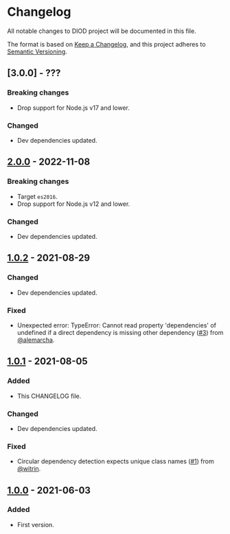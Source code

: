 # Changelog

All notable changes to DIOD project will be documented in this file.

The format is based on [Keep a Changelog](https://keepachangelog.com/en/1.0.0/),
and this project adheres to [Semantic Versioning](https://semver.org/spec/v2.0.0.html).

## [3.0.0] - ???

### Breaking changes

- Drop support for Node.js v17 and lower.

### Changed

- Dev dependencies updated.

## [2.0.0] - 2022-11-08

### Breaking changes

- Target `es2016`.
- Drop support for Node.js v12 and lower.

### Changed

- Dev dependencies updated.

## [1.0.2] - 2021-08-29

### Changed

- Dev dependencies updated.

### Fixed

- Unexpected error: TypeError: Cannot read property 'dependencies' of undefined if a direct dependency is missing other dependency ([#3](https://github.com/artberri/diod/issues/3)) from [@alemarcha](https://github.com/alemarcha).

## [1.0.1] - 2021-08-05

### Added

- This CHANGELOG file.

### Changed

- Dev dependencies updated.

### Fixed

- Circular dependency detection expects unique class names ([#1](https://github.com/artberri/diod/issues/1)) from [@witrin](https://github.com/witrin).

## [1.0.0] - 2021-06-03

### Added

- First version.

[unreleased]: https://github.com/artberri/diod/compare/v2.0.0...HEAD
[2.0.0]: https://github.com/artberri/diod/compare/v1.0.2...v2.0.0
[1.0.2]: https://github.com/artberri/diod/compare/v1.0.1...v1.0.2
[1.0.1]: https://github.com/artberri/diod/compare/v1.0.0...v1.0.1
[1.0.0]: https://github.com/artberri/diod/releases/tag/v1.0.0
